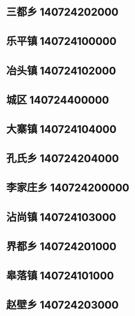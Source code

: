 # 三都乡 140724202000
# 乐平镇 140724100000
# 冶头镇 140724102000
# 城区 140724400000
# 大寨镇 140724104000
# 孔氏乡 140724204000
# 李家庄乡 140724200000
# 沾尚镇 140724103000
# 界都乡 140724201000
# 皋落镇 140724101000
# 赵壁乡 140724203000
